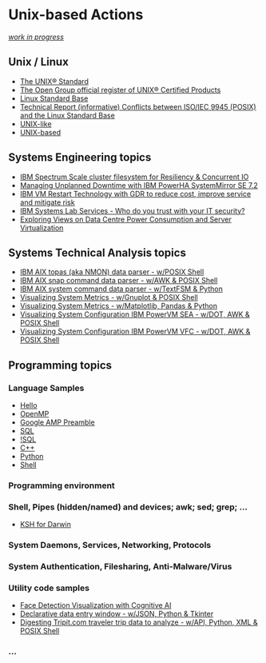 # Unix-based Actions
<i>[work in progress](https://realbjornroden.github.io)</i>

## Unix / Linux
* [The UNIX® Standard](https://www.opengroup.org/membership/forums/platform/unix)
* [The Open Group official register of UNIX&reg; Certified Products](https://www.opengroup.org/openbrand/register/)
* [Linux Standard Base](https://refspecs.linuxfoundation.org/lsb.shtml)
* [Technical Report (informative) Conflicts between ISO/IEC 9945 (POSIX) and the Linux Standard Base](https://personal.opengroup.org/~ajosey/tr20-08-2005.txt)<br>
* [UNIX-like](https://en.wikipedia.org/wiki/Unix-like)
* [UNIX-based](https://developer.apple.com/library/archive/documentation/MacOSX/Conceptual/OSX_Technology_Overview/SystemTechnology/SystemTechnology.html)

## Systems Engineering topics
* [IBM Spectrum Scale cluster filesystem for Resiliency & Concurrent IO](https://www.ibm.com/support/pages/ibm-spectrum-scale-cluster-filesystem-resiliency-concurrent-io)
* [Managing Unplanned Downtime with IBM PowerHA SystemMirror SE 7.2](https://www.ibm.com/support/pages/managing-unplanned-downtime-ibm-powerha-systemmirror-se-72)
* [IBM VM Restart Technology with GDR to reduce cost, improve service and mitigate risk](https://www.ibm.com/support/pages/ibm-vm-restart-technology-gdr-reduce-cost-improve-service-and-mitigate-risk)
* [IBM Systems Lab Services - Who do you trust with your IT security?](https://www.ibm.com/blogs/systems/who-do-you-trust-with-your-it-security/)
* [Exploring Views on Data Centre Power Consumption and Server Virtualization](http://lup.lub.lu.se/lupStat/record/1436859)

## Systems Technical Analysis topics
* [IBM AIX topas (aka NMON) data parser - w/POSIX Shell](https://github.com/realBjornRoden/unix/blob/master/aix-unix-linux/tagsplit/README.md)
* [IBM AIX snap command data parser - w/AWK & POSIX Shell](https://github.com/realBjornRoden/unix/blob/master/aix-unix-linux/snapaix/README.md)
* [IBM AIX system command data parser - w/TextFSM & Python](https://github.com/realBjornRoden/unix/blob/master/aix-unix-linux/sysdata/README.md)
* [Visualizing System Metrics - w/Gnuplot & POSIX Shell](https://github.com/realBjornRoden/unix/tree/master/tagplot/README.md)
* [Visualizing System Metrics - w/Matplotlib, Pandas & Python](https://github.com/realBjornRoden/unix/blob/master/pandas/README.md)
* [Visualizing System Configuration IBM PowerVM SEA - w/DOT, AWK & POSIX Shell](https://github.com/realBjornRoden/unix/tree/master/parsein/sea/README.md)
* [Visualizing System Configuration IBM PowerVM VFC - w/DOT, AWK & POSIX Shell](https://github.com/realBjornRoden/unix/tree/master/parsein/vfc/README.md)

## Programming topics
### Language Samples
* [Hello](https://github.com/realBjornRoden/unix/blob/master/hello/README.md)
* [OpenMP](https://github.com/realBjornRoden/unix/blob/master/OpenMP)
* [Google AMP Preamble](https://github.com/realBjornRoden/AMP/blob/master/README.md)
* [SQL](https://github.com/realBjornRoden/unix/blob/master/sql/)
* [!SQL]()
* [C++](https://github.com/realBjornRoden/unix/blob/master/c++/)
* [Python](https://github.com/realBjornRoden/unix/blob/master/python/)
* [Shell]()

### Programming environment
### Shell, Pipes (hidden/named) and devices; awk; sed; grep; ...
* [KSH for Darwin](https://realbjornroden.github.io/unix/)

### System Daemons, Services, Networking, Protocols
### System Authentication, Filesharing, Anti-Malware/Virus
### Utility code samples
* [Face Detection Visualization with Cognitive AI](https://github.com/realBjornRoden/cognition/blob/master/amp/)
* [Declarative data entry window - w/JSON, Python & Tkinter](https://github.com/realBjornRoden/unix/blob/master/gui/README.md)
* [Digesting Tripit.com traveler trip data to analyze - w/API, Python, XML & POSIX Shell](https://github.com/realBjornRoden/unix/blob/master/tripit/README.md)
### ...
